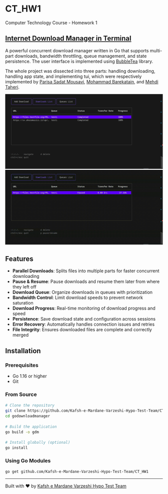# CT_HW1
Computer Technology Course - Homework 1

## [Internet Download Manager in Terminal](https://github.com/Kafsh-e-Mardane-Varzeshi-Hypo-Test-Team/CT_HW1)
A powerful concurrent download manager written in Go that supports multi-part downloads, bandwidth throttling, queue management, and state persistence. The user interface is implemented using [BubbleTea](https://github.com/charmbracelet/bubbletea) library.

The whole project was dissected into three parts: handling downloading, handling app state, and implementing tui, which were respectively implemented by [Parisa Sadat Mousavi](https://github.com/parisam83), [Mohammad Barekatain](https://github.com/mammedbrk), and [Mehdi Taheri](https://github.com/Mefi22).


![GoDownloadManager](https://github.com/Kafsh-e-Mardane-Varzeshi-Hypo-Test-Team/CT_HW1/blob/main/DownloadsTab.png)
![GoDownloadManager](https://github.com/Kafsh-e-Mardane-Varzeshi-Hypo-Test-Team/CT_HW1/blob/main/downloadManager.gif)

## Features

- **Parallel Downloads**: Splits files into multiple parts for faster concurrent downloading
- **Pause & Resume**: Pause downloads and resume them later from where they left off
- **Download Queue**: Organize downloads in queues with prioritization
- **Bandwidth Control**: Limit download speeds to prevent network saturation
- **Download Progress**: Real-time monitoring of download progress and speed
- **Persistence**: Save download state and configuration across sessions
- **Error Recovery**: Automatically handles connection issues and retries
- **File Integrity**: Ensures downloaded files are complete and correctly merged


## Installation

### Prerequisites

- Go 1.16 or higher
- Git

### From Source

```bash
# Clone the repository
git clone https://github.com/Kafsh-e-Mardane-Varzeshi-Hypo-Test-Team/CT_HW1.git
cd godownloadmanager

# Build the application
go build -o gdm

# Install globally (optional)
go install
```

### Using Go Modules

```bash
go get github.com/Kafsh-e-Mardane-Varzeshi-Hypo-Test-Team/CT_HW1
```

---

Built with ❤️ by [Kafsh e Mardane Varzeshi Hypo Test Team](https://github.com/Kafsh-e-Mardane-Varzeshi-Hypo-Test-Team)
